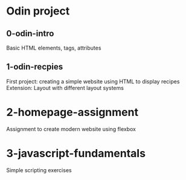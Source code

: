 # Odin project

## 0-odin-intro
Basic HTML elements, tags, attributes

## 1-odin-recpies
First project: creating a simple website using HTML to display recipes
Extension: Layout with different layout systems

# 2-homepage-assignment
Assignment to create modern website using flexbox

# 3-javascript-fundamentals
Simple scripting exercises
